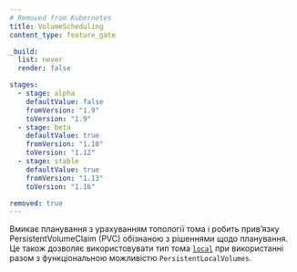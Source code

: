 ```yaml
---
# Removed from Kubernetes
title: VolumeScheduling
content_type: feature_gate

_build:
  list: never
  render: false

stages:
  - stage: alpha 
    defaultValue: false
    fromVersion: "1.9"
    toVersion: "1.9"
  - stage: beta 
    defaultValue: true
    fromVersion: "1.10"
    toVersion: "1.12"
  - stage: stable
    defaultValue: true
    fromVersion: "1.13"
    toVersion: "1.16"

removed: true
---
```

Вмикає планування з урахуванням топології тома і робить привʼязку PersistentVolumeClaim (PVC) обізнаною з рішеннями щодо планування. Це також дозволяє використовувати тип тома [`local`](/uk/docs/concepts/storage/volumes/#local) при використанні разом з функціональною можливістю `PersistentLocalVolumes`.
